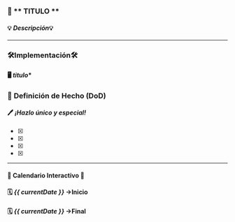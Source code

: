 ### 🚀 ** TITULO **
#### 💡 *Descripción*💡

---

### 🛠️**Implementación**🛠️
#### 🖥️ *titulo**


### 📝 **Definición de Hecho (DoD)**
#### 🖊️ *¡Hazlo único y especial!*
- [x]  
- [x]  
- [x]  
- [x]  
---

#### 📅 **Calendario Interactivo** 📅
#### 🗓️ *{{ currentDate }}* ->Inicio
#### 🗓️ *{{ currentDate }}* ->Final